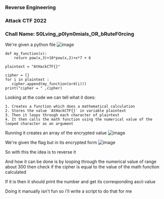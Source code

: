 <h3> Reverse Engineering </h3>

### Attack CTF 2022

### Chall Name: S0Lving_p0lyn0mials_OR_bRuteF0rcing

We're given a python file 
![image](https://user-images.githubusercontent.com/113513376/222312353-4416326d-6715-4dff-9302-535f36df72f4.png)

```
def my_function(x):
    return pow(x,3)+10*pow(x,2)+x*7 + 6

plaintext = "AtHackCTF{}"

cipher = []
for i in plaintext : 
   cipher.append(my_function(ord(i)))
print("cipher = " ,cipher)
```

Looking at the code we can tell what it does:

```
1. Creates a function which does a mathematical calculation
2. Stores the value `AtHackCTF{}` in variable plaintext
3. Then it loops through each character of plaintext 
4. It then calls the math function using the numerical value of the looped character as an argument
```

Running it creates an array of the encrypted value
![image](https://user-images.githubusercontent.com/113513376/222312807-c9e06fcb-2fd7-46c0-902a-bf86e3bc7cd3.png)

We're given the flag but in its encrypted form
![image](https://user-images.githubusercontent.com/113513376/222312923-ed981882-e643-442a-96b0-b4bfbdf8526a.png)

So with this the idea is to reverse it

And how it can be done is by looping through the numerical value of range about 300 then check if the cipher is equal to the value of the math function calculated

If it is then it should print the number and get its corresponding ascii value

Doing it manually isn't fun so i'll write a script to do that for me


